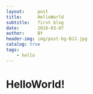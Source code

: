```yaml
---
layout:     post
title:      HelloWorld
subtitle:   first blog
date:       2018-03-07
author:     BY
header-img: img/post-bg-BJJ.jpg
catalog: true
tags:
    - hello
---
```


# HelloWorld!
